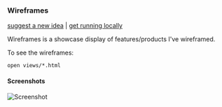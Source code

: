 ### Wireframes ###

[suggest a new idea](https://github.com/akshatpradhan/wireframes/issues) |
[get running locally](https://github.com/akshatpradhan/wireframes/wiki)

Wireframes is a showcase display of features/products I've wireframed.

To see the wireframes:

    open views/*.html

#### Screenshots ####

![Screenshot](https://raw.github.com/akshatpradhan/wireframes/master/spoutlets/social_therapy.png)